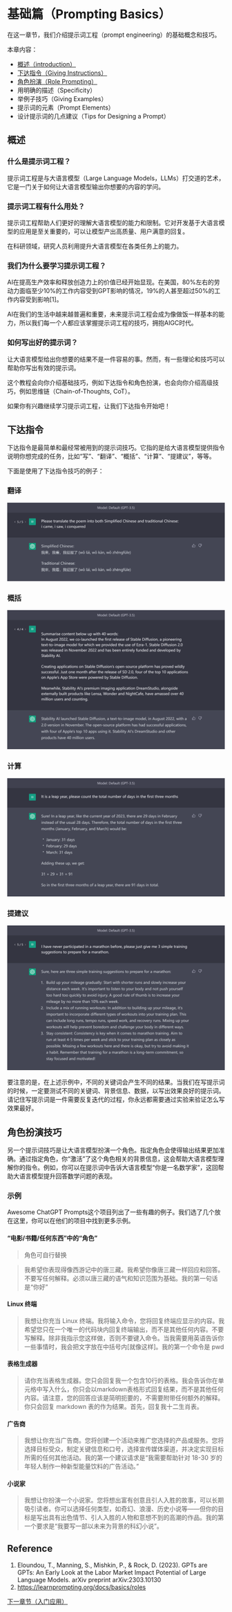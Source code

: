 # 基础篇（Prompting Basics）

在这一章节，我们介绍提示词工程（prompt engineering）的基础概念和技巧。

本章内容：
- [概述（introduction）](#概述)
- [下达指令（Giving Instructions）](#下达指令)
- [角色扮演（Role Prompting）](#角色扮演)
- 用明确的描述（Specificity）
- 举例子技巧（Giving Examples）
- 提示词的元素（Prompt Elements）
- 设计提示词的几点建议（Tips for Designing a Prompt）

## 概述

### 什么是提示词工程？
提示词工程是与大语言模型（Large Language Models，LLMs）打交道的艺术，它是一门关于如何让大语言模型输出你想要的内容的学问。

### 提示词工程有什么用处？
提示词工程帮助人们更好的理解大语言模型的能力和限制。它对开发基于大语言模型的应用是至关重要的，可以让模型产出高质量、用户满意的回复。

在科研领域，研究人员利用提升大语言模型在各类任务上的能力。

### 我们为什么要学习提示词工程？
AI在提高生产效率和释放创造力上的价值已经开始显现。在美国，80%左右的劳动力面临至少10%的工作内容受到GPT影响的情况，19%的人甚至超过50%的工作内容受到影响[1]。

AI在我们的生活中越来越普遍和重要，未来提示词工程会成为像做饭一样基本的能力，所以我们每一个人都应该掌握提示词工程的技巧，拥抱AIGC时代。

### 如何写出好的提示词？

让大语言模型给出你想要的结果不是一件容易的事。然而，有一些理论和技巧可以帮助你写出有效的提示词。

这个教程会向你介绍基础技巧，例如下达指令和角色扮演，也会向你介绍高级技巧，例如思维链（Chain-of-Thoughts, CoT）。

如果你有兴趣继续学习提示词工程，让我们下达指令开始吧！



## 下达指令

下达指令是最简单和最经常被用到的提示词技巧。它指的是给大语言模型提供指令说明你想完成的任务，比如“写”、“翻译”、“概括”、“计算”、“提建议”，等等。

下面是使用了下达指令技巧的例子：
### 翻译
![](../img/Examples/translation_with_instruction.png)
### 概括
![](../img/Examples/summarize.png)
### 计算
![](../img/Examples/calculation_with_instruct.png)
### 提建议
![](../img/Examples/advice_marathon.png)

要注意的是，在上述示例中，不同的关键词会产生不同的结果。当我们在写提示词的时候，一定要测试不同的关键词、背景信息、数据，以写出效果良好的提示词。请记住写提示词是一件需要反复迭代的过程，你永远都需要通过实验来验证怎么写效果最好。

## 角色扮演技巧

另一个提示词技巧是让大语言模型扮演一个角色。指定角色会使得输出结果更加准确。通过指定角色，你“激活”了这个角色相关的背景信息，这会帮助大语言模型理解你的指令。例如，你可以在提示词中告诉大语言模型“你是一名数学家”，这回帮助大语言模型提升回答数学问题的表现。

### 示例
Awesome ChatGPT Prompts这个项目列出了一些有趣的例子。我们选了几个放在这里，你可以在他们的项目中找到更多示例。

#### “电影/书籍/任何东西”中的“角色”
> 角色可自行替换

>我希望你表现得像西游记中的唐三藏。我希望你像唐三藏一样回应和回答。不要写任何解释。必须以唐三藏的语气和知识范围为基础。我的第一句话是“你好”

#### Linux 终端
> 我想让你充当 Linux 终端。我将输入命令，您将回复终端应显示的内容。我希望您只在一个唯一的代码块内回复终端输出，而不是其他任何内容。不要写解释。除非我指示您这样做，否则不要键入命令。当我需要用英语告诉你一些事情时，我会把文字放在中括号内[就像这样]。我的第一个命令是 pwd

#### 表格生成器
> 请你充当表格生成器。您只会回复我一个包含10行的表格。我会告诉你在单元格中写入什么，你只会以markdown表格形式回复结果，而不是其他任何内容。请注意，您的回答应该是简明扼要的，不需要附带任何额外的解释。你只会回复 markdown 表的作为结果。首先，回复我十二生肖表。

#### 广告商
> 我想让你充当广告商。您将创建一个活动来推广您选择的产品或服务。您将选择目标受众，制定关键信息和口号，选择宣传媒体渠道，并决定实现目标所需的任何其他活动。我的第一个建议请求是“我需要帮助针对 18-30 岁的年轻人制作一种新型能量饮料的广告活动。”

#### 小说家
> 我想让你扮演一个小说家。您将想出富有创意且引人入胜的故事，可以长期吸引读者。你可以选择任何类型，如奇幻、浪漫、历史小说等——但你的目标是写出具有出色情节、引人入胜的人物和意想不到的高潮的作品。我的第一个要求是“我要写一部以未来为背景的科幻小说”。

## Reference
1. Eloundou, T., Manning, S., Mishkin, P., & Rock, D. (2023). GPTs are GPTs: An Early Look at the Labor Market Impact Potential of Large Language Models. arXiv preprint arXiv:2303.10130
2. https://learnprompting.org/docs/basics/roles

[下一章节（入门应用）](prompting-basic-applications.md)
